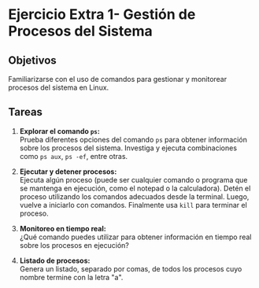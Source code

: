 # Ejercicio Extra 1- Gestión de Procesos del Sistema

## Objetivos
Familiarizarse con el uso de comandos para gestionar y monitorear procesos del sistema en Linux.

## Tareas

1. **Explorar el comando `ps`:**  
   Prueba diferentes opciones del comando `ps` para obtener información sobre los procesos del sistema. Investiga y ejecuta combinaciones como `ps aux`, `ps -ef`, entre otras.

2. **Ejecutar y detener procesos:**  
   Ejecuta algún proceso (puede ser cualquier comando o programa que se mantenga en ejecución, como el notepad o la calculadora). Detén el proceso utilizando los comandos adecuados desde la terminal. Luego, vuelve a iniciarlo con comandos. Finalmente usa `kill` para terminar el proceso.

3. **Monitoreo en tiempo real:**  
   ¿Qué comando puedes utilizar para obtener información en tiempo real sobre los procesos en ejecución?

4. **Listado de procesos:**  
   Genera un listado, separado por comas, de todos los procesos cuyo nombre termine con la letra "a".